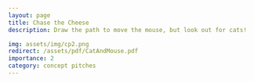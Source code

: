 ```yaml
---
layout: page
title: Chase the Cheese
description: Draw the path to move the mouse, but look out for cats!

img: assets/img/cp2.png
redirect: /assets/pdf/CatAndMouse.pdf
importance: 2
category: concept pitches
---
```


